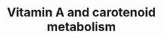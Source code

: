 ---
annotations:
- type: Pathway Ontology
  value: '"metabolic pathway of cofactors'
- type: Pathway Ontology
  value: vitamin A and metabolites signaling pathway
- type: Pathway Ontology
  value: retinol metabolic pathway
authors:
- Andra
- PaoloRomano
- AlexanderPico
- MaintBot
- Evelo
- Susan
- Thomas
- Khanspers
- AllanKuchinsky
- Anwesha
- Ddigles
- Egonw
- Mkutmon
- Zari
- Fehrhart
- DeSl
- Eweitz
description: This pathway is about carotenoid and vitamin A metabolism. The initial
  version was created by the NuGO focusteam on Carotenoid metabolism. It was used
  to test a text mining workflow which added some additional entities (see Waagmeester
  et al. 2009 [https://www.ncbi.nlm.nih.gov/pubmed/19715393]).
last-edited: 2021-05-07
organisms:
- Homo sapiens
redirect_from:
- /index.php/Pathway:WP716
- /instance/WP716
schema-jsonld:
- '@context': https://schema.org/
  '@id': https://wikipathways.github.io/pathways/WP716.html
  '@type': Dataset
  creator:
    '@type': Organization
    name: WikiPathways
  description: This pathway is about carotenoid and vitamin A metabolism. The initial
    version was created by the NuGO focusteam on Carotenoid metabolism. It was used
    to test a text mining workflow which added some additional entities (see Waagmeester
    et al. 2009 [https://www.ncbi.nlm.nih.gov/pubmed/19715393]).
  keywords:
  - Retsat
  - 9-cis-Retinoic acid
  - Rbp4
  - 9-cis-Retinal
  - RPE65
  - 4-oxo-Retinoic acid
  - Rdh12
  - Retinyl ester
  - RARg
  - 13,14 dehydro RA
  - RARa
  - Canthaxanthin
  - Adh1
  - Rbp1
  - Retinol dehydrogenases
  - Dhrs3
  - Betacarotene
  - Retinal
  - All-trans-13,14-dihydroretinol
  - Sult1a1
  - RXRg
  - Cyp26b1
  - Aldh1a3
  - Retinol
  - all-trans Retinol
  - RXRa
  - MAPK
  - Cyp26a1
  - Vitamin A acid
  - Cd36
  - Rlbp1
  - all-transe 4-oxo RA
  - Rdh5
  - Lutein
  - Vitamin A aldehyde
  - RARb
  - Sult2b1
  - Alpha-Carotene
  - Zeaxanthin
  - Aldh1a1
  - Abcg5
  - Lpl
  - Aldh1a2
  - beta 10' apocorotenal
  - all-trans Retinoic acid
  - Astaxanthin
  - Rdh8
  - Npc1l1
  - Vitamin D3
  - Awat
  - Crabp2
  - Crabp1
  - Rbp2
  - Bcmo1
  - RXRb
  - Vitamin A
  - Lrat
  - Cyp2e1
  - Violaxanthin
  - Rbp7
  - all-trans Retinal
  - 11-cis-Retinol
  - Lycopene
  - ARAT
  - 11-cis-Retinal
  - Scarb1
  - 13,14 dehydroretinal
  - Bcdo2
  - 9-cis-Retinol
  - Rdh10
  - Abcg8
  - Beta-Cryptoxanthin
  - Adh4
  license: CC0
  name: Vitamin A and carotenoid metabolism
seo: CreativeWork
title: Vitamin A and carotenoid metabolism
wpid: WP716
---